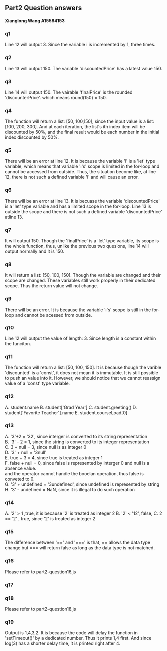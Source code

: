 ## Part2 Question answers ##
#### Xianglong Wang A15584153 ###

### q1 
Line 12 will output 3. Since the variable i is incremented by 1, three times.

### q2
Line 13 will output 150. The variable 'discountedPrice' has a latest value 150.

### q3 
Line 14 will output 150. The vairable 'finalPrice' is the rounded 'discounterPrice'.
which means round(150) = 150.

### q4
The function will return a list: [50, 100,150], since the input value is a list: [100, 200, 300]. 
And at each iteration, the list's ith index item will be discounted by 50%, and the final result
would be each number in the initial index discounted by 50%.

### q5
There will be an error at line 12. It is because the variable 'i' is a 'let' type variable, which means
that variable 'i's' scope is limited in the for-loop and cannot be accessed from outside. Thus, the situation become like, at line 12, there is not such a defined variable 'i' and will cause an error.

### q6
There will be an error at line 13. It is becuase the variable 'discountedPrice' is a 'let' type variable and has a limited scope in the for-loop. Line 13 is outside the scope and there is not such a defined variable 'discountedPrice' atline 13. 

### q7
It will output 150. Though the 'finalPrice' is a 'let' type variable, its scope is the whole function, thus, unlike the previous two quesions, line 14 will output normally and it is 150.

### q8 
It will return a list: [50, 100, 150]. Though the variable are changed and their scope are changed. These variables still work properly in their dedicated scope. Thus the return value will not change. 

### q9 
There will be an error. It is because the variable 'i's' scope is still in the for-loop and cannot be acessed from outside.

### q10  
Line 12 will output the value of length: 3. Since length is a constant within the funciton. 

### q11 
The function will return a list: [50, 100, 150]. It is because though the varible 'discounted' is a 'const', it does not mean it is immutable. It is still possible to push an value into it. However, we should notice that we cannot reassign value of a 'const' type variable.

### q12
A. student.name 
B. student['Grad Year']
C. student.greeting() 
D. student['Favorite Teacher'].name
E. student.courseLoad[0]

### q13
A. '3'+2 = '32', since interger is converted to its string representation   
B. '3' - 2 = 1, since the string is converted to its integer representation   
C. 3 + null = 3, since null is as integer 0   
D. '3' + null = '3null'    
E. true + 3 = 4, since true is treated as integer 1    
F. false + null = 0, since false is represented by interger 0 and null is a absence value.  
and the operator cannot handle the booelan operation, thus false is conveted to 0.    
G. '3' + undefined =  '3undefined', since undefined is represented by string   
H. '3' - undefined = NaN, since it is illegal to do such operation   

### q14
A. '2' > 1 ,true, it is because '2' is treated as integer 2
B. '2' < '12', false, 
C. 2 == ‘2' , true, since '2' is treated as integer 2

### q15
The difference between '==' and '===' is that, == allows the data type change but === will return false as long as the data type is not matched.

### q16
Please refer to part2-question16.js

### q17

### q18  
Please refer to part2-question18.js

### q19
Output is 1,4,3,2. It is because the code will delay the function in 'setTimeout()' by a dedicated number. 
Thus it prints 1,4 first. And since log(3) has a shorter delay time, it is printed right after 4.
